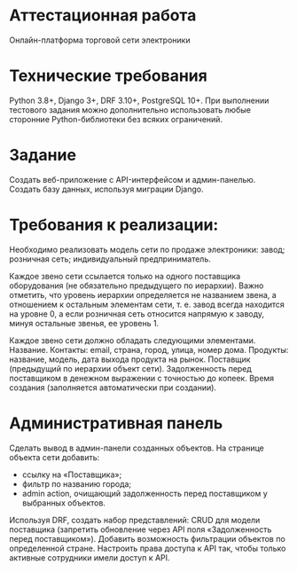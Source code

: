 # Аттестационная работа

Онлайн-платформа торговой сети электроники

# Технические требования

Python 3.8+, Django 3+, DRF 3.10+, PostgreSQL 10+.
При выполнении тестового задания можно дополнительно использовать любые сторонние Python-библиотеки без всяких
ограничений.

# Задание

Создать веб-приложение с API-интерфейсом и админ-панелью.
Создать базу данных, используя миграции Django.

# Требования к реализации:

Необходимо реализовать модель сети по продаже электроники: завод; розничная сеть; индивидуальный предприниматель.

Каждое звено сети ссылается только на одного поставщика оборудования (не обязательно предыдущего по иерархии). Важно
отметить, что уровень иерархии определяется не названием звена, а отношением к остальным элементам сети, т. е. завод
всегда находится на уровне 0, а если розничная сеть относится напрямую к заводу, минуя остальные звенья, ее уровень 1.

Каждое звено сети должно обладать следующими элементами.
Название.
Контакты: email, страна, город, улица, номер дома.
Продукты: название, модель, дата выхода продукта на рынок.
Поставщик (предыдущий по иерархии объект сети).
Задолженность перед поставщиком в денежном выражении с точностью до копеек.
Время создания (заполняется автоматически при создании).

# Административная панель
Сделать вывод в админ-панели созданных объектов.
На странице объекта сети добавить:
- ссылку на «Поставщика»;
- фильтр по названию города;
- admin action, очищающий задолженность перед поставщиком у выбранных объектов.

Используя DRF, создать набор представлений:
CRUD для модели поставщика (запретить обновление через API поля «Задолженность перед поставщиком»).
Добавить возможность фильтрации объектов по определенной стране.
Настроить права доступа к API так, чтобы только активные сотрудники имели доступ к API.

